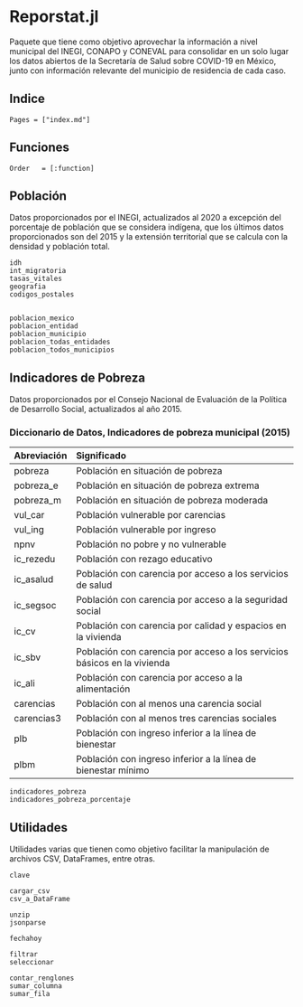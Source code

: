 # Reporstat.jl

Paquete que tiene como objetivo aprovechar la información a nivel municipal del INEGI, CONAPO y CONEVAL para consolidar en un solo lugar los datos abiertos de la Secretaría de Salud sobre COVID-19 en México, junto con información relevante del municipio de residencia de cada caso.

## Indice
```@contents
Pages = ["index.md"]
```

## Funciones
```@index
Order   = [:function]
```

## Población

Datos proporcionados por el INEGI, actualizados al 2020 a excepción del
porcentaje de población que se considera indígena, que los últimos datos 
proporcionados son del 2015 y la extensión territorial que se calcula con 
la densidad y población total.

```@docs
idh
int_migratoria
tasas_vitales
geografia
codigos_postales


poblacion_mexico
poblacion_entidad
poblacion_municipio
poblacion_todas_entidades
poblacion_todos_municipios
```

## Indicadores de Pobreza 
Datos proporcionados por el Consejo Nacional de Evaluación de la Política de Desarrollo Social, actualizados al año 2015.

### Diccionario de Datos, Indicadores de pobreza municipal (2015)

|Abreviación| Significado            |
|     :---  |     :---               |
|pobreza    | Población en situación de pobreza|
|pobreza_e  | Población en situación de pobreza extrema|
|pobreza_m  | Población en situación de pobreza moderada|
|vul_car    | Población vulnerable por carencias|
|vul_ing    | Población vulnerable por ingreso|
|npnv       | Población no pobre y no vulnerable|
|ic_rezedu  | Población con rezago educativo|
|ic_asalud  | Población con carencia por acceso a los servicios de salud|
|ic_segsoc  | Población con carencia por acceso a la seguridad social|
|ic_cv      | Población con carencia por calidad y espacios en la vivienda|
|ic_sbv     | Población con carencia por acceso a los servicios básicos en la vivienda|
|ic_ali     | Población con carencia por acceso a la alimentación|
|carencias  | Población con al menos una carencia social|
|carencias3 | Población con al menos tres carencias sociales|
|plb        | Población con ingreso inferior a la línea de bienestar|
|plbm       | Población con ingreso inferior a la línea de bienestar mínimo|

```@docs
indicadores_pobreza
indicadores_pobreza_porcentaje
```

## Utilidades

Utilidades varias que tienen como objetivo facilitar la manipulación de
archivos CSV, DataFrames, entre otras.

```@docs
clave

cargar_csv
csv_a_DataFrame

unzip
jsonparse

fechahoy

filtrar
seleccionar

contar_renglones
sumar_columna
sumar_fila
```
